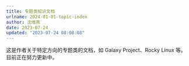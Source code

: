 ```yaml
---
title: 专题类知识文档
urlname: 2024-01-01-topic-index
author: 沈维燕
date: 2023-07-24
updated: "2023-07-24 08:08:08"
---
```


这是作者关于特定方向的专题类的文档，如 Galaxy Project、Rocky Linux 等。目前正在努力更新中。

